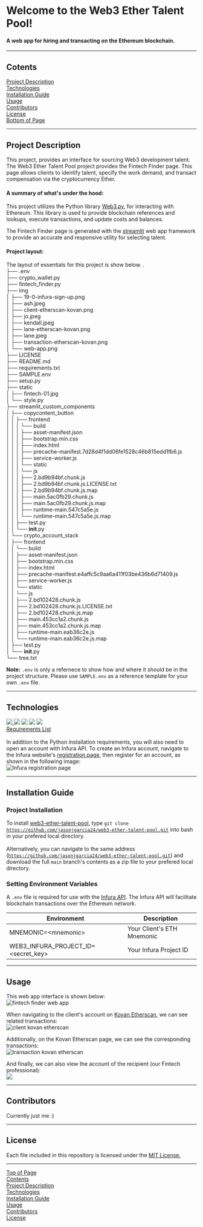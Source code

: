 # <a id="Top-of-Page"> Welcome to the Web3 Ether Talent Pool!</a>
#### A web app for hiring and transacting on the Ethereum blockchain.

***
## <a id="Contents">Cotents</a>
[Project Description](#Project-Description)<br>
[Technologies](#Technologies)<br>
[Installation Guide](#Installation-Guide)<br>
[Usage](#Usage)<br>
[Contributors](#Contributors)<br>
[License](#License)<br>
[Bottom of Page](#Bottom-of-Page)<br>

***
## <a id="Project-Description">Project Description</a>
This project, provides an interface for sourcing Web3 development talent. The Web3 Ether Talent Pool project provides the Fintech Finder page. This page allows clients to identify talent, specify the work demand, and transact compensation via the cryptocurrency Ether.

#### A summary of what's under the hood:    
This project utilizes the Python library <a href="https://web3py.readthedocs.io/en/stable/" target="_blank">Web3.py</a>, for interacting with Ethereum. This library is used to provide blockchain references and lookups, execute transactions, and update costs and balances.

The Fintech Finder page is generated with the <a href="https://streamlit.io/" target="_blank">streamlit</a> web app framework to provide an accurate and responsive utility for selecting talent.

#### Project layout:
The layout of essentials for this project is show below.
.<br>
├── .env<br>
├── crypto_wallet.py<br>
├── fintech_finder.py<br>
├── img<br>
│   ├── 19-0-infura-sign-up.png<br>
│   ├── ash.jpeg<br>
│   ├── client-etherscan-kovan.png<br>
│   ├── jo.jpeg<br>
│   ├── kendall.jpeg<br>
│   ├── lane-etherscan-kovan.png<br>
│   ├── lane.jpeg<br>
│   ├── transaction-etherscan-kovan.png<br>
│   └── web-app.png<br>
├── LICENSE<br>
├── README.md<br>
├── requirements.txt<br>
├── SAMPLE.env<br>
├── setup.py<br>
├── static<br>
│   ├── fintech-01.jpg<br>
│   └── style.py<br>
├── streamlit_custom_components<br>
│   ├── copycontent_button<br>
│   │   ├── frontend<br>
│   │   │   └── build<br>
│   │   │       ├── asset-manifest.json<br>
│   │   │       ├── bootstrap.min.css<br>
│   │   │       ├── index.html<br>
│   │   │       ├── precache-manifest.7d28d4f1dd06fe1528c46b815edd1fb6.js<br>
│   │   │       ├── service-worker.js<br>
│   │   │       └── static<br>
│   │   │           └── js<br>
│   │   │               ├── 2.bd9b94bf.chunk.js<br>
│   │   │               ├── 2.bd9b94bf.chunk.js.LICENSE.txt<br>
│   │   │               ├── 2.bd9b94bf.chunk.js.map<br>
│   │   │               ├── main.5ac0fb29.chunk.js<br>
│   │   │               ├── main.5ac0fb29.chunk.js.map<br>
│   │   │               ├── runtime-main.547c5a5e.js<br>
│   │   │               └── runtime-main.547c5a5e.js.map<br>
│   │   ├── test.py<br>
│   │   └── __init__.py<br>
│   └── crypto_account_stack<br>
│       ├── frontend<br>
│       │   └── build<br>
│       │       ├── asset-manifest.json<br>
│       │       ├── bootstrap.min.css<br>
│       │       ├── index.html<br>
│       │       ├── precache-manifest.e4affc5c9aa6a411f03be436b6d71409.js<br>
│       │       ├── service-worker.js<br>
│       │       └── static<br>
│       │           └── js<br>
│       │               ├── 2.bd102428.chunk.js<br>
│       │               ├── 2.bd102428.chunk.js.LICENSE.txt<br>
│       │               ├── 2.bd102428.chunk.js.map<br>
│       │               ├── main.453cc1a2.chunk.js<br>
│       │               ├── main.453cc1a2.chunk.js.map<br>
│       │               ├── runtime-main.eab36c2e.js<br>
│       │               └── runtime-main.eab36c2e.js.map<br>
│       ├── test.py<br>
│       └── __init__.py<br>
└── tree.txt<br>

**Note:** <code>.env</code> is only a refernece to show how and where it should be in the project structure. Please use <code>SAMPLE.env</code> as a reference template for your own <code>.env</code> file.

***
## <a id="Technologies">Technologies</a>
<a href="https://docs.python.org/release/3.8.0/" title="https://docs.python.org/release/3.8.0/"><img src="https://img.shields.io/badge/python-3.7.4%2B-red">
<a href="https://github.com/theskumar/python-dotenv" title="https://github.com/theskumar/python-dotenv"><img src="https://img.shields.io/badge/streamlit-1.1.0-green"></a>
<a href="https://github.com/ethereum/eth-tester" title="https://github.com/ethereum/eth-tester"><img src="https://img.shields.io/badge/eth--tester-0.5.0b3-red"></a>
<a href="https://github.com/trezor/python-mnemonic" title="https://github.com/trezor/python-mnemonic"><img src="https://img.shields.io/badge/mnemonic-0.19-green"></a>
<a href="https://github.com/kigawas/python-bip44" title="https://github.com/kigawas/python-bip44"><img src="https://img.shields.io/badge/bip44-0.1.0-blue"></a>
<br>
<a href="requirements.txt" title="requirements.txt">Requirements List</a><br><br>
In addition to the Python installation requirements, you will also need to open an account with Infura API. To create an Infura account, navigate to the Infura website's <a href="https://infura.io/register" target="_blank">registration page</a>, then register for an account, as shown in the following image:<br>
<img src="img/19-0-infura-sign-up.png" alt="Infura registration page">

***
## <a id="Installation-Guide">Installation Guide</a>
### Project Installation
To install <a href="https://github.com/jasonjgarcia24/web3-ether-talent-pool" title="https://github.com/jasonjgarcia24/web3-ether-talent-pool">web3-ether-talent-pool</a>, type <code>git clone https://github.com/jasonjgarcia24/web3-ether-talent-pool.git</code> into bash in your prefered local directory.<br><br>
Alternatively, you can navigate to the same address (<code>https://github.com/jasonjgarcia24/web3-ether-talent-pool.git</code>) and download the full <code>main</code> branch's contents as a zip file to your prefered local directory.<br>

### Setting Environment Variables
A <code>.env</code> file is required for use with the <a href="https://alpaca.markets/" target="_blank">Infura API</a>. The Infura API will facilitate blockchain transactions over the Ethereum network.

| Environment                               | Description                |
| ----------------------------------------- | -------------------------- |
| MNEMONIC=&lt;mnemonic&gt;                 | Your Client's ETH Mnemonic |
| WEB3_INFURA_PROJECT_ID=&lt;secret_key&gt; | Your Infura Project ID     |

***
## <a id="Usage">Usage</a>
This web app interface is shown below:<br>
<img src="img/web-app.png" alt="fintech finder web app"><br>

When navigating to the client's account on <a href="https://kovan.etherscan.io/" target="_blank">Kovan Etherscan</a>, we can see related transactions:<br>
<img src="img/client-etherscan-kovan.png" alt="client kovan etherscan"><br>
    
Additionally, on the Kovan Etherscan page, we can see the corresponding transactions:<br>
<img src="img/transaction-etherscan-kovan.png" alt="transaction kovan etherscan"><br>
    
And finally, we can also view the account of the recipient (our Fintech professional):<br>
<img src="img/lane-etherscan-kovan.png">
***
## <a id="Contributors">Contributors</a>
Currently just me :)<br>

***
## <a id="License">License</a>
Each file included in this repository is licensed under the <a href="https://github.com/jasonjgarcia24/financial-planning-tools/blob/main/LICENSE" title="github.com/jasonjgarcia24/financial-planning-tools/blob/main/LICENSE">MIT License.</a>

***
[Top of Page](#Top-of-Page)<br>
[Contents](#Contents)<br>
[Project Description](#Project-Description)<br>
[Technologies](#Technologies)<br>
[Installation Guide](#Installation-Guide)<br>
[Usage](#Usage)<br>
[Contributors](#Contributors)<br>
[License](#License)<br>
<a id="Bottom-of-Page"></a>
